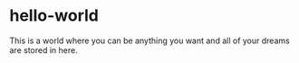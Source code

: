 # hello-world
This is a world where you can be anything you want and all of your dreams are stored in here.
